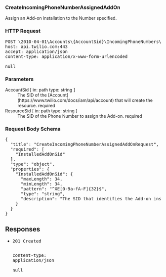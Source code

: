 <!DOCTYPE html><html><head><title></title><link rel="stylesheet" href="./OpenApi.css"/><meta charset="utf-8"/><meta name="viewport" content="width=device-width, initial-scale=1"/></head><body><article><section class="requestOverview"><h1 class="request-summary">CreateIncomingPhoneNumberAssignedAddOn</h1><p class="request-description">Assign an Add-on installation to the Number specified.</p></section><section class="http"><h3>HTTP Request</h3><pre class="http-example"><span class="request-line">POST</span> <span class="http-target">\2010-04-01\Accounts\{AccountSid}\IncomingPhoneNumbers\{ResourceSid}\AssignedAddOns.json</span> <span class="http-version">HTTP/1.1</span>&#xA;<span class="header-line">host</span>: <span class="header-value">api.twilio.com:443</span>&#xA;<span class="header-line">accept</span>: <span class="header-value">application/json</span>&#xA;<span class="header-line">content-type</span>: <span class="header-value">application/x-www-form-urlencoded</span>&#xA;&#xA;null</pre></section><dl class="parameters"><h3>Parameters</h3><dt class="parameter"><span class="parameter-name">AccountSid</span> [ in: <span class="parameter-location">path</span> type: <span class="parameter-type">string</span> ]</dt><dd class="parameter"><span class="parameter-description">The SID of the [Account](https://www.twilio.com/docs/iam/api/account) that will create the resource.</span> <span class="parameter-required">required</span></dd><dt class="parameter"><span class="parameter-name">ResourceSid</span> [ in: <span class="parameter-location">path</span> type: <span class="parameter-type">string</span> ]</dt><dd class="parameter"><span class="parameter-description">The SID of the Phone Number to assign the Add-on.</span> <span class="parameter-required">required</span></dd></dl><section class="requestContent"><h3>Request Body Schema</h3><pre class="schema">{&#xA;  &quot;title&quot;: &quot;CreateIncomingPhoneNumberAssignedAddOnRequest&quot;,&#xA;  &quot;required&quot;: [&#xA;    &quot;InstalledAddOnSid&quot;&#xA;  ],&#xA;  &quot;type&quot;: &quot;object&quot;,&#xA;  &quot;properties&quot;: {&#xA;    &quot;InstalledAddOnSid&quot;: {&#xA;      &quot;maxLength&quot;: 34,&#xA;      &quot;minLength&quot;: 34,&#xA;      &quot;pattern&quot;: &quot;^XE[0-9a-fA-F]{32}$&quot;,&#xA;      &quot;type&quot;: &quot;string&quot;,&#xA;      &quot;description&quot;: &quot;The SID that identifies the Add-on installation.&quot;&#xA;    }&#xA;  }&#xA;}</pre></section><section class="responses"><h2>Responses</h2><ul class="responses"><li class="response"><pre class="http-example"><span class="status-line">201</span> <span class="status-description">Created</span>
<span class="header-line">content-type</span>: <span class="header-value">application/json</span>&#xA;&#xA;null</pre></li></ul></section></article></body></html>